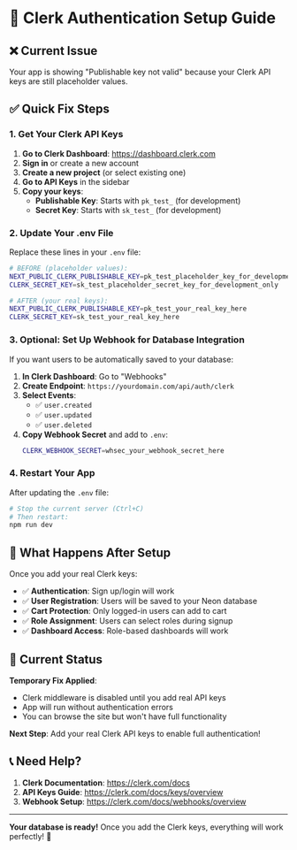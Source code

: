 # 🔐 Clerk Authentication Setup Guide

## ❌ Current Issue
Your app is showing "Publishable key not valid" because your Clerk API keys are still placeholder values.

## ✅ Quick Fix Steps

### 1. Get Your Clerk API Keys

1. **Go to Clerk Dashboard**: https://dashboard.clerk.com
2. **Sign in** or create a new account
3. **Create a new project** (or select existing one)
4. **Go to API Keys** in the sidebar
5. **Copy your keys**:
   - **Publishable Key**: Starts with `pk_test_` (for development)
   - **Secret Key**: Starts with `sk_test_` (for development)

### 2. Update Your .env File

Replace these lines in your `.env` file:

```bash
# BEFORE (placeholder values):
NEXT_PUBLIC_CLERK_PUBLISHABLE_KEY=pk_test_placeholder_key_for_development_only
CLERK_SECRET_KEY=sk_test_placeholder_secret_key_for_development_only

# AFTER (your real keys):
NEXT_PUBLIC_CLERK_PUBLISHABLE_KEY=pk_test_your_real_key_here
CLERK_SECRET_KEY=sk_test_your_real_key_here
```

### 3. Optional: Set Up Webhook for Database Integration

If you want users to be automatically saved to your database:

1. **In Clerk Dashboard**: Go to "Webhooks"
2. **Create Endpoint**: `https://yourdomain.com/api/auth/clerk`
3. **Select Events**: 
   - ✅ `user.created`
   - ✅ `user.updated` 
   - ✅ `user.deleted`
4. **Copy Webhook Secret** and add to `.env`:
   ```bash
   CLERK_WEBHOOK_SECRET=whsec_your_webhook_secret_here
   ```

### 4. Restart Your App

After updating the `.env` file:

```bash
# Stop the current server (Ctrl+C)
# Then restart:
npm run dev
```

## 🚀 What Happens After Setup

Once you add your real Clerk keys:

- ✅ **Authentication**: Sign up/login will work
- ✅ **User Registration**: Users will be saved to your Neon database
- ✅ **Cart Protection**: Only logged-in users can add to cart
- ✅ **Role Assignment**: Users can select roles during signup
- ✅ **Dashboard Access**: Role-based dashboards will work

## 🔧 Current Status

**Temporary Fix Applied**: 
- Clerk middleware is disabled until you add real API keys
- App will run without authentication errors
- You can browse the site but won't have full functionality

**Next Step**: Add your real Clerk API keys to enable full authentication!

## 📞 Need Help?

1. **Clerk Documentation**: https://clerk.com/docs
2. **API Keys Guide**: https://clerk.com/docs/keys/overview
3. **Webhook Setup**: https://clerk.com/docs/webhooks/overview

---

**Your database is ready!** Once you add the Clerk keys, everything will work perfectly! 🎉












